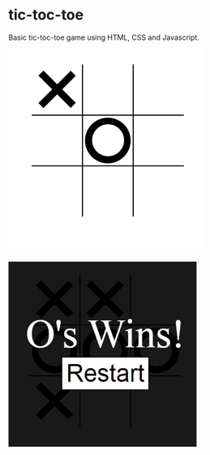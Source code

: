 # tic-toc-toe
Basic tic-toc-toe game using HTML, CSS and Javascript.

![game](https://github.com/divya2/tic-toc-toe/blob/master/assets/game.PNG)


![restart](https://github.com/divya2/tic-toc-toe/blob/master/assets/restart.PNG)
